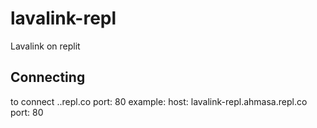 # lavalink-repl
Lavalink on replit

## Connecting

to connect <repl name>.<username>.repl.co 
port: 80
example:
host: lavalink-repl.ahmasa.repl.co
port: 80
